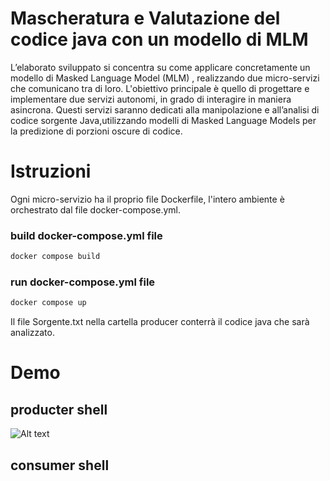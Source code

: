 # Mascheratura e Valutazione del codice java con un modello di MLM

L’elaborato sviluppato si concentra su come applicare concretamente un modello di Masked Language Model (MLM) , realizzando due micro-servizi
che comunicano tra di loro. L'obiettivo principale è quello di progettare e implementare due servizi autonomi, in grado di interagire in maniera asincrona. Questi servizi saranno
dedicati alla manipolazione e all’analisi di codice sorgente Java,utilizzando modelli di Masked Language Models per la predizione di porzioni oscure di
codice.

# Istruzioni
Ogni micro-servizio ha il proprio file Dockerfile, l'intero ambiente è orchestrato dal file docker-compose.yml.

 ### build docker-compose.yml file
```bash
docker compose build
```

### run docker-compose.yml file
```bash
docker compose up
```

Il file Sorgente.txt nella cartella producer conterrà il codice java che sarà analizzato.

# Demo

## producter shell
![Alt text](path/to/image.png)

## consumer shell

